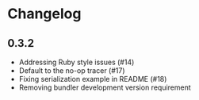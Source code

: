 # Changelog

## 0.3.2

* Addressing Ruby style issues (#14)
* Default to the no-op tracer (#17)
* Fixing serialization example in README (#18)
* Removing bundler development version requirement